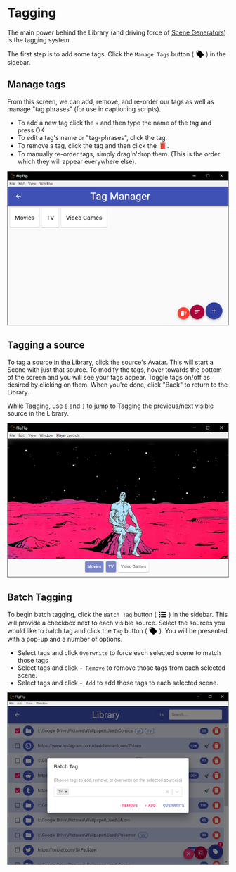 # Tagging
The main power behind the Library (and driving force of [Scene Generators](scene_generators.md)) is the tagging system.

The first step is to add some tags. Click the `Manage Tags` button ( <img style="vertical-align: -5px" 
src="doc_icons/tag.svg" alt="Manage Tags" width="20" height="20"> ) in the sidebar.

## Manage tags
From this screen, we can add, remove, and re-order our tags as well as manage "tag phrases" (for use in captioning scripts).

* To add a new tag click the `+` and then type the name of the tag and press OK
* To edit a tag's name or "tag-phrases", click the tag.
* To remove a tag, click the tag and then click the <img style="vertical-align: -5px" src="doc_icons/delete.svg" alt="Remove" width="20" height="20">. 
* To manually re-order tags, simply drag'n'drop them. (This is the order which they will appear everywhere else).

![](doc_images/manage_tags.png)

## Tagging a source
To tag a source in the Library, click the source's Avatar. This will start a Scene with just that source. 
To modify the tags, hover towards the bottom of the screen and you will see your tags appear. Toggle tags on/off as 
desired by clicking on them. When you're done, click "Back" to return to the Library.

While Tagging, use `[` and `]` to jump to Tagging the previous/next visible source in the Library. 

![](doc_images/tagging.png)

## Batch Tagging
To begin batch tagging, click the `Batch Tag` button ( <img style="vertical-align: -5px" 
src="doc_icons/batch.svg" alt="Batch Tag" width="20" height="20"> ) in the sidebar. This will provide a checkbox 
next to each visible source. Select the sources you would like to batch tag and click the `Tag` button 
( <img style="vertical-align: -5px" src="doc_icons/tag.svg" alt="Manage Tags" width="20" height="20"> ). You 
will be presented with a pop-up and a number of options.

* Select tags and click `Overwrite` to force each selected scene to match those tags
* Select tags and click `- Remove` to remove those tags from each selected scene.
* Select tags and click `+ Add` to add those tags to each selected scene.

![](doc_images/library_batch.png)